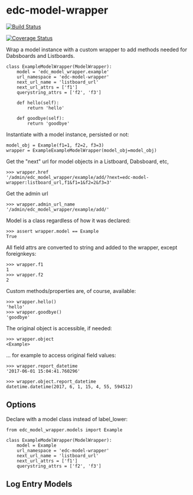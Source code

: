 # edc-model-wrapper
[![Build Status](https://travis-ci.org/botswana-harvard/edc-model-wrapper.svg?branch=master)](https://travis-ci.org/botswana-harvard/edc-model-wrapper)

[![Coverage Status](https://coveralls.io/repos/github/botswana-harvard/edc-model-wrapper/badge.svg?branch=develop)](https://coveralls.io/github/botswana-harvard/edc-model-wrapper?branch=develop)

Wrap a model instance with a custom wrapper to add methods needed for Dabsboards and Listboards.

    class ExampleModelWrapper(ModelWrapper):
        model = 'edc_model_wrapper.example'
        url_namespace = 'edc-model-wrapper'
        next_url_name = 'listboard_url'
        next_url_attrs = ['f1']
        querystring_attrs = ['f2', 'f3']
    
        def hello(self):
            return 'hello'
        
        def goodbye(self):
            return 'goodbye'

Instantiate with a model instance, persisted or not:

    model_obj = Example(f1=1, f2=2, f3=3) 
    wrapper = ExampleExampleModelWrapper(model_obj=model_obj)
    
Get the "next" url for model objects in a Listboard, Dabsboard, etc,

    >>> wrapper.href
    '/admin/edc_model_wrapper/example/add/?next=edc-model-wrapper:listboard_url,f1&f1=1&f2=2&f3=3'

Get the admin url

    >>> wrapper.admin_url_name
    '/admin/edc_model_wrapper/example/add/'

Model is a class regardless of how it was declared:

    >>> assert wrapper.model == Example
    True


All field attrs are converted to string and added to the wrapper, except foreignkeys:

    >>> wrapper.f1
    1
    >>> wrapper.f2
    2

    
Custom methods/properties are, of course, available:

    >>> wrapper.hello()
    'hello'
    >>> wrapper.goodbye()
    'goodbye'


The original object is accessible, if needed:

    >>> wrapper.object
    <Example>

... for example to access original field values:

    >>> wrapper.report_datetime
    '2017-06-01 15:04:41.760296'
    
    >>> wrapper.object.report_datetime
    datetime.datetime(2017, 6, 1, 15, 4, 55, 594512)
        
 
## Options

Declare with a model class instead of label_lower:

    from edc_model_wrapper.models import Example
    
    class ExampleModelWrapper(ModelWrapper):
        model = Example
        url_namespace = 'edc-model-wrapper'
        next_url_name = 'listboard_url'
        next_url_attrs = ['f1']
        querystring_attrs = ['f2', 'f3']


## Log Entry Models


    